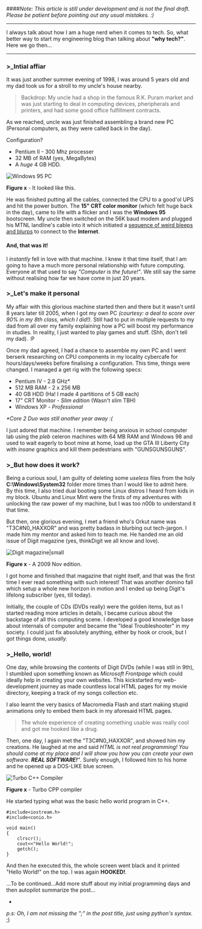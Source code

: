 ####_Note: This article is still under development and is not the final draft. Please be patient before pointing out any usual mistakes. :)_

---

I always talk about how I am a huge nerd when it comes to tech. So, what better way to start my engineering blog than talking about **"why tech?"**. Here we go then...

---

### >_Intial affiar 
It was just another summer evening of 1998, I was around 5 years old and my dad took us for a stroll to my uncle's house nearby. 

> Backdrop: My uncle had a shop in the famous R.K. Puram market and was just starting to deal in computing devices, pheripherals and printers, and had some good office fulfillment contracts.

As we reached, uncle was just finished assembling a brand new PC (Personal computers, as they were called back in the day). 

Configuration? 

* Pentium II - 300 Mhz processer
* 32 MB of RAM (yes, MegaBytes) 
* A *huge* 4 GB HDD. 

![Windows 95 PC](../../res/post0/windows95pc.jpg)

**Figure x** - It looked like this.

He was finished putting all the cables, connected the CPU to a good'ol UPS and hit the power button. The **15" CRT color monitor** (which felt huge back in the day), came to life with a flicker and I was the **Windows 95** bootscreen. My uncle then switched on the 56K baud modem and plugged his MTNL landline's cable into it which initiated a [sequence of weird bleeps and blurps](https://w.soundcloud.com/player/?url=https%3A//api.soundcloud.com/tracks/69890757) to connect to the **Internet**.

#### And, that was it! 

I *instantly* fell in love with that machine. I knew it that time itself, that I am going to have a much more personal relationship with future computing. Everyone at that used to say _"Computer is the future!"_. We still say the same without realising how far we have come in just 20 years. 

### >_Let's make it personal

My affair with this glorious machine started then and there but it wasn't until 8 years later till 2005, when I got my own PC _(courtesy: a deal to score over 90% in my 8th class, which I did!)_. Still had to put in multiple requests to my dad from all over my family explaining how a PC will boost my performance in studies. In reality, I just wanted to play games and stuff. (Shh, don't tell my dad). :P 

Once my dad agreed, I had a chance to assemble my own PC and I went berserk researching on CPU components in my locality cybercafe for hours/days/weeks before finalising a configuration. This time, things were changed. I managed a get rig with the following specs:

* Pentium IV - 2.8 GHz* 
* 512 MB RAM - 2 x 256 MB
* 40 GB HDD (Ha! I made 4 partitions of 5 GB each)
* 17" CRT Monitor - _Slim edition_ (Wasn't slim TBH)
* Windows XP - *Professional* 

_*Core 2 Duo was still another year away :(_

I just adored that machine. I remember being anxious in school computer lab using the _pleb_ celeron machines with 64 MB RAM and Windows 98 and used to wait eagerly to boot mine at home, load up the GTA III Liberty City with _insane_ graphics and kill them pedestrians with "GUNSGUNSGUNS".

### >_But how does it work?

Being a curious soul, I am guilty of deleting some _useless_ files from the holy **C:\Windows\System32** folder more times than I would like to admit here. By this time, I also tried dual booting some Linux distros I heard from kids in my block. Ubuntu and Linux Mint were the firsts of my adventures with unlocking the raw power of my machine, but I was too n00b to understand it that time.

But then, one glorious evening, I met a friend who's Orkut name was "T3C#N0_HAXXOR" and was pretty badass in blurbing out tech-jargon. I made him my mentor and asked him to teach me. He handed me an old issue of Digit magazine (yes, thinkDigit we all know and love). 

![Digit magazine|small](../../res/post0/digit-nov-2009.jpeg)

**Figure x** - A 2009 Nov edition.

I got home and finished that magazine that night itself, and that was the first time I ever read something with such interest! That was another domino fall which setup a whole new horizon in motion and I ended up being Digit's lifelong subscriber (yes, till today).

Initially, the couple of CDs (DVDs really) were the golden items, but as I started reading more articles in details, I became curious about the backstage of all this computing scene. I developed a good knowledge base about internals of computer and became the "Ideal Troubleshooter" in my society. I could just fix absolutely anything, either by hook or crook, but I got things done, _usually._


### >_Hello, world!

One day, while browsing the contents of Digit DVDs (while I was still in 9th), I stumbled upon something known as _Microsoft Frontpage_ which could ideally help in creating your own websites. This kickstarted my web-development journey as made countless local HTML pages for my movie directory, keeping a track of my songs collection etc. 

I also learnt the very basics of Macromedia Flash and start making stupid animations only to embed them back in my aforesaid HTML pages. 

>The whole experience of creating something usable was really cool and got me hooked like a drug.


Then, one day, I again met the "T3C#N0_HAXXOR", and showed him my creations. He laughed at me and said _HTML is not real programming! You should come at my place and I will show you how you can create your own software. **REAL SOFTWARE!**"_. Surely enough, I followed him to his home and he opened up a DOS-LIKE blue screen.

![Turbo C++ Compiler](../../res/post0/turbo-cpp.jpg)

**Figure x** - Turbo CPP compiler

He started typing what was the basic hello world program in C++.

```
#include<iostream.h>
#include<conio.h>

void main()
{
	clrscr();
	cout<<"Hello World!";
	getch();
}
```

And then he executed this, the whole screen went black and it printed "Hello World!" on the top. I was again **HOOKED!**.


...To be continued...Add more stuff about my initial programming days and then autopilot summarize the post...

-
*p.s: Oh, I am not missing the ";" in the post title, just using python's syntax.* ;)

